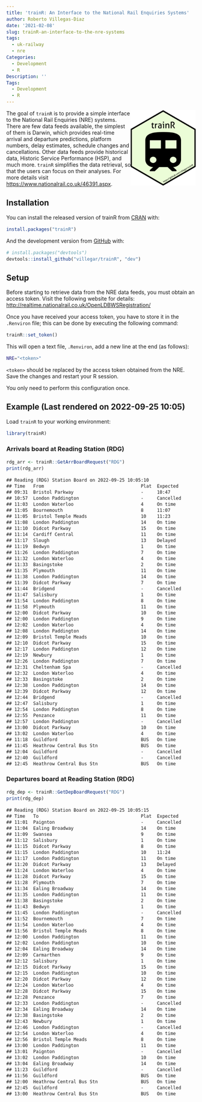 ```yaml
---
title: 'trainR: An Interface to the National Rail Enquiries Systems'
author: Roberto Villegas-Diaz
date: '2021-02-08'
slug: trainR-an-interface-to-the-nre-systems
tags:
  - uk-railway
  - nre
Categories:
  - Development
  - R
Description: ''
Tags:
  - Development
  - R
---
```


<img src="https://raw.githubusercontent.com/villegar/trainR/main/inst/images/logo.png" alt="logo" align="right" height=200px/>

The goal of `trainR` is to provide a simple interface to the 
National Rail Enquiries (NRE) systems. There are few data feeds 
available, the simplest of them is Darwin, which provides real-time 
arrival and departure predictions, platform numbers, delay estimates, 
schedule changes and cancellations. Other data feeds provide historical 
data, Historic Service Performance (HSP), and much more. `trainR` 
simplifies the data retrieval, so that the users can focus on their 
analyses. For more details visit 
https://www.nationalrail.co.uk/46391.aspx.

## Installation

You can install the released version of trainR from [CRAN](https://CRAN.R-project.org) with:

``` r
install.packages("trainR")
```

And the development version from [GitHub](https://github.com/) with:

``` r
# install.packages("devtools")
devtools::install_github("villegar/trainR", "dev")
```

## Setup
Before starting to retrieve data from the NRE data feeds, you must obtain an access token. 
Visit the following website for details: http://realtime.nationalrail.co.uk/OpenLDBWSRegistration/

Once you have received your access token, you have to store it in the `.Renviron` file; this can be 
done by executing the following command:


```r
trainR::set_token()
```

This will open a text file, `.Renviron`, add a new line at the end (as follows):

```bash
NRE="<token>"
```

`<token>` should be replaced by the access token obtained from the NRE. Save the changes and restart 
your R session.

You only need to perform this configuration once.

## Example (Last rendered on 2022-09-25 10:05)

Load `trainR` to your working environment:

```r
library(trainR)
```

### Arrivals board at Reading Station (RDG)


```r
rdg_arr <- trainR::GetArrBoardRequest("RDG")
print(rdg_arr)
```

```
## Reading (RDG) Station Board on 2022-09-25 10:05:10
## Time   From                                    Plat  Expected
## 09:31  Bristol Parkway                         -     10:47
## 10:57  London Paddington                       -     Cancelled
## 11:03  London Waterloo                         4     On time
## 11:05  Bournemouth                             8     11:07
## 11:05  Bristol Temple Meads                    10    11:23
## 11:08  London Paddington                       14    On time
## 11:10  Didcot Parkway                          15    On time
## 11:14  Cardiff Central                         11    On time
## 11:17  Slough                                  13    Delayed
## 11:19  Bedwyn                                  1     On time
## 11:26  London Paddington                       7     On time
## 11:32  London Waterloo                         4     On time
## 11:33  Basingstoke                             2     On time
## 11:35  Plymouth                                11    On time
## 11:38  London Paddington                       14    On time
## 11:39  Didcot Parkway                          7     On time
## 11:44  Bridgend                                -     Cancelled
## 11:47  Salisbury                               1     On time
## 11:54  London Paddington                       8     On time
## 11:58  Plymouth                                11    On time
## 12:00  Didcot Parkway                          10    On time
## 12:00  London Paddington                       9     On time
## 12:02  London Waterloo                         4     On time
## 12:08  London Paddington                       14    On time
## 12:09  Bristol Temple Meads                    10    On time
## 12:10  Didcot Parkway                          15    On time
## 12:17  London Paddington                       12    On time
## 12:19  Newbury                                 1     On time
## 12:26  London Paddington                       7     On time
## 12:31  Cheltenham Spa                          -     Cancelled
## 12:32  London Waterloo                         4     On time
## 12:33  Basingstoke                             2     On time
## 12:38  London Paddington                       14    On time
## 12:39  Didcot Parkway                          12    On time
## 12:44  Bridgend                                -     Cancelled
## 12:47  Salisbury                               1     On time
## 12:54  London Paddington                       8     On time
## 12:55  Penzance                                11    On time
## 12:57  London Paddington                       -     Cancelled
## 13:00  Didcot Parkway                          10    On time
## 13:02  London Waterloo                         4     On time
## 11:18  Guildford                               BUS   On time
## 11:45  Heathrow Central Bus Stn                BUS   On time
## 12:04  Guildford                               -     Cancelled
## 12:40  Guildford                               -     Cancelled
## 12:45  Heathrow Central Bus Stn                BUS   On time
```

### Departures board at Reading Station (RDG)


```r
rdg_dep <- trainR::GetDepBoardRequest("RDG")
print(rdg_dep)
```

```
## Reading (RDG) Station Board on 2022-09-25 10:05:15
## Time   To                                      Plat  Expected
## 11:01  Paignton                                -     Cancelled
## 11:04  Ealing Broadway                         14    On time
## 11:09  Swansea                                 9     On time
## 11:12  Salisbury                               1     On time
## 11:15  Didcot Parkway                          8     On time
## 11:15  London Paddington                       10    11:24
## 11:17  London Paddington                       11    On time
## 11:20  Didcot Parkway                          13    Delayed
## 11:24  London Waterloo                         4     On time
## 11:28  Didcot Parkway                          15    On time
## 11:28  Plymouth                                7     On time
## 11:34  Ealing Broadway                         14    On time
## 11:35  London Paddington                       11    On time
## 11:38  Basingstoke                             2     On time
## 11:43  Bedwyn                                  1     On time
## 11:45  London Paddington                       -     Cancelled
## 11:52  Bournemouth                             7     On time
## 11:54  London Waterloo                         4     On time
## 11:56  Bristol Temple Meads                    8     On time
## 12:00  London Paddington                       11    On time
## 12:02  London Paddington                       10    On time
## 12:04  Ealing Broadway                         14    On time
## 12:09  Carmarthen                              9     On time
## 12:12  Salisbury                               1     On time
## 12:15  Didcot Parkway                          15    On time
## 12:15  London Paddington                       10    On time
## 12:20  Didcot Parkway                          12    On time
## 12:24  London Waterloo                         4     On time
## 12:28  Didcot Parkway                          15    On time
## 12:28  Penzance                                7     On time
## 12:33  London Paddington                       -     Cancelled
## 12:34  Ealing Broadway                         14    On time
## 12:38  Basingstoke                             2     On time
## 12:43  Newbury                                 1     On time
## 12:46  London Paddington                       -     Cancelled
## 12:54  London Waterloo                         4     On time
## 12:56  Bristol Temple Meads                    8     On time
## 13:00  London Paddington                       11    On time
## 13:01  Paignton                                -     Cancelled
## 13:02  London Paddington                       10    On time
## 13:04  Ealing Broadway                         14    On time
## 11:23  Guildford                               -     Cancelled
## 11:56  Guildford                               BUS   On time
## 12:00  Heathrow Central Bus Stn                BUS   On time
## 12:45  Guildford                               -     Cancelled
## 13:00  Heathrow Central Bus Stn                BUS   On time
```
